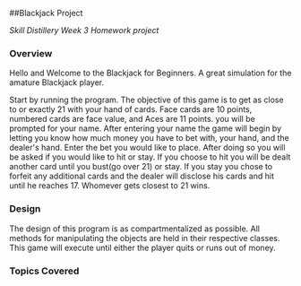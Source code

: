##Blackjack Project

_Skill Distillery Week 3 Homework project_

### Overview
Hello and Welcome to the Blackjack for Beginners. A great simulation for the amature Blackjack player.

Start by running the program. The objective of this game is to get as close to or exactly 21 with your hand of cards. Face cards are 10 points, numbered cards are face value, and Aces are 11 points.
you will be prompted for your name. After entering your name the game will begin by letting you know how much money you have to bet with, your hand, and the dealer's hand.  Enter the bet you would like to place. After doing so you will be asked if you would like to hit or stay. If you choose to hit you will be dealt another card until you bust(go over 21) or stay. If you stay you chose to forfeit any additional cards and the dealer will disclose his cards and hit until he reaches 17. Whomever gets closest to 21 wins.  

### Design

The design of this program is as compartmentalized as possible. All methods for manipulating the objects are held in their respective classes. This game will execute until either the player quits or runs out of money.

### Topics Covered

